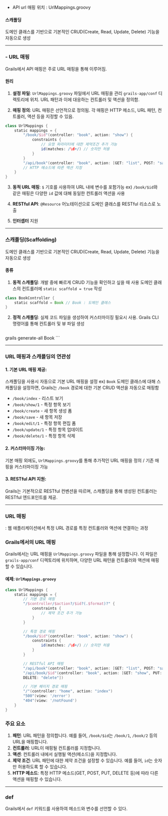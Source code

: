 - API url  매핑 위치 : UrlMappings.groovy

#### 스캐폴딩
도메인 클래스를 기반으로 기본적인 CRUD(Create, Read, Update, Delete) 기능을 자동으로 생성

---

### - URL 매핑
Grails에서 API 매핑은 주로 URL 매핑을 통해 이루어짐.

#### 원리
1. **설정 파일**: `UrlMappings.groovy` 파일에서 URL 매핑을 관리
	`grails-app/conf` 디렉토리에 위치. URL 패턴과 이에 대응하는 컨트롤러 및 액션을 정의함.
    
2. **매핑 정의**: URL 매핑은 선언적으로 정의됨. 각 매핑은 HTTP 메소드, URL 패턴, 컨트롤러, 액션 등을 지정할 수 있음.
```groovy
class UrlMappings {
	static mappings = {
		"/book/$id"(controller: "book", action: "show") {
			constraints {
				// 요청 파라미터에 대한 제약조건 추가 가능
				id(matches: /\d+/) // 숫자만 허용
			}
		}
		"/api/book"(controller: "book", action: [GET: "list", POST: "save"]) 
		// HTTP 메소드에 따른 액션 지정
	}
}
```

3. **동적 URL 매핑**: `$` 기호를 사용하여 URL 내에 변수를 포함가능
	ex) `/book/$id`와 같은 매핑은 다양한 `id` 값에 대해 동일한 컨트롤러 액션을 사용

4. **RESTful API**: `@Resource` 어노테이션으로 도메인 클래스를 RESTful 리소스로 노출

5. **인터셉터** 지원


---

### 스캐폴딩(Scaffolding)

도메인 클래스를 기반으로 기본적인 CRUD(Create, Read, Update, Delete) 기능을 자동으로 생성

#### 종류

1. **동적 스캐폴딩**: 개발 중에 빠르게 CRUD 기능을 확인하고 싶을 때 사용
	도메인 클래스의 컨트롤러에 `static scaffold = true` 작성
```groovy
class BookController {
	static scaffold = Book // Book : 도메인 클래스
}
```

2. **정적 스캐폴딩**: 실제 코드 파일을 생성하여 커스터마이징 필요시 사용. Grails CLI 명령어를 통해 컨트롤러 및 뷰 파일 생성
    ```sh
grails generate-all Book
    ```

---

### URL 매핑과 스캐폴딩의 연관성

#### 1. 기본 URL 매핑 제공:

스캐폴딩을 사용시 자동으로 기본 URL 매핑을 설정
ex) `Book` 도메인 클래스에 대해 스캐폴딩을 설정하면, Grails는 `/book` 경로에 대한 기본 CRUD 액션을 자동으로 매핑함

- `/book/index` - 리스트 보기
- `/book/show/1` - 특정 항목 보기
- `/book/create` - 새 항목 생성 폼
- `/book/save` - 새 항목 저장
- `/book/edit/1` - 특정 항목 편집 폼
- `/book/update/1` - 특정 항목 업데이트
- `/book/delete/1` - 특정 항목 삭제

#### 2. 커스터마이징 가능:

기본 매핑 외에도, `UrlMappings.groovy`를 통해 추가적인 URL 매핑을 정의 / 기존 매핑을 커스터마이징 가능

#### 3. RESTful API 지원:

Grails는 기본적으로 RESTful 컨벤션을 따르며, 스캐폴딩을 통해 생성된 컨트롤러는 RESTful 엔드포인트를 제공. 



------

### URL 매핑

: 웹 애플리케이션에서 특정 URL 경로를 특정 컨트롤러와 액션에 연결하는 과정

### Grails에서의 URL 매핑

Grails에서는 URL 매핑을 `UrlMappings.groovy` 파일을 통해 설정합니다. 이 파일은 `grails-app/conf` 디렉토리에 위치하며, 다양한 URL 패턴을 컨트롤러와 액션에 매핑할 수 있습니다.

#### 예제: `UrlMappings.groovy`

```groovy
class UrlMappings {
    static mappings = {
        // 기본 경로 매핑
        "/$controller/$action?/$id?(.$format)?" {
            constraints {
                // 제약 조건 추가 가능
            }
        }

        // 특정 경로 매핑
        "/book/$id"(controller: "book", action: "show") {
            constraints {
                id(matches: /\d+/) // 숫자만 허용
            }
        }

        // RESTful API 매핑
        "/api/book"(controller: "book", action: [GET: "list", POST: "save"])
        "/api/book/$id"(controller: "book", action: [GET: "show", PUT: "update", 
        DELETE: "delete"])

        // 기본 페이지 경로 매핑
        "/"(controller: "home", action: "index")
        "500"(view: '/error')
        "404"(view: '/notFound')
    }
}
```

### 주요 요소

1. **패턴**: URL 패턴을 정의합니다. 예를 들어, `/book/$id`는 `/book/1`, `/book/2` 등의 URL을 매핑합니다.
2. **컨트롤러**: URL이 매핑될 컨트롤러를 지정합니다.
3. **액션**: 컨트롤러 내에서 실행될 액션(메소드)을 지정합니다.
4. **제약 조건**: URL 패턴에 대한 제약 조건을 설정할 수 있습니다. 예를 들어, `id`는 숫자만 허용하도록 할 수 있습니다.
5. **HTTP 메소드**: 특정 HTTP 메소드(GET, POST, PUT, DELETE 등)에 따라 다른 액션을 매핑할 수 있습니다.


---

### def
Grails에서 `def` 키워드를 사용하여 메소드와 변수를 선언할 수 있다.
